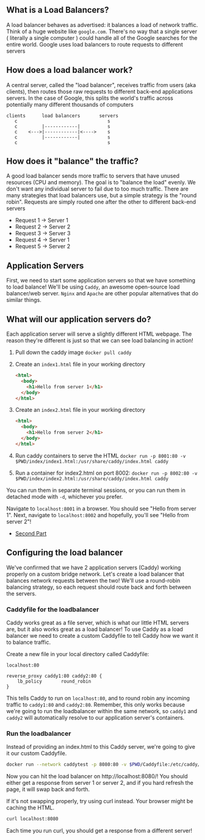 ## What is a Load Balancers?

A load balancer behaves as advertised: it balances a load of network traffic. Think of a huge website like `google.com`. There's no way that a single server ( literally a single computer ) could handle all of the Google searches for the entire world. Google uses load balancers to route requests to different servers

## How does a load balancer work?

A central server, called the "load balancer", receives traffic from users (aka clients), then routes those raw requests to different back-end applications servers. In the case of Google, this splits the world's traffic across potentially many different thousands of computers

```
clients      load balancers       servers
   c                                 s
   c         |------------|          s
   c    <--->|------------|<---->    s
   c         |------------|          s
   c                                 s
```

## How does it "balance" the traffic?

A good load balancer sends more traffic to servers that have unused resources (CPU and memory). The goal is to "balance the load" evenly. We don't want any individual server to fail due to too much traffic. There are many strategies that load balancers use, but a simple strategy is the "round robin". Requests are simply routed one after the other to different back-end servers

- Request 1 -> Server 1
- Request 2 -> Server 2
- Request 3 -> Server 3
- Request 4 -> Server 1
- Request 5 -> Server 2

## Application Servers

First, we need to start some application servers so that we have something to load balance! We'll be using `Caddy`, an awesome open-source load balancer/web server. `Nginx` and `Apache` are other popular alternatives that do similar things.

## What will our application servers do?

Each application server will serve a slightly different HTML webpage. The reason they're different is just so that we can see load balancing in action!

1. Pull down the caddy image
   `docker pull caddy`
2. Create an `index1.html` file in your working directory
   ```html
   <html>
     <body>
       <h1>Hello from server 1</h1>
     </body>
   </html>
   ```
3. Create an `index2.html` file in your working directory
   ```html
   <html>
     <body>
       <h1>Hello from server 2</h1>
     </body>
   </html>
   ```
4. Run caddy containers to serve the HTML
   `docker run -p 8001:80 -v $PWD/index/index1.html:/usr/share/caddy/index.html caddy`

5. Run a container for index2.html on port 8002:
   `docker run -p 8002:80 -v $PWD/index/index2.html:/usr/share/caddy/index.html caddy`

You can run them in separate terminal sessions, or you can run them in detached mode with `-d`, whichever you prefer.

Navigate to `localhost:8001` in a browser. You should see "Hello from server 1". Next, navigate to `localhost:8002` and hopefully, you'll see "Hello from server 2"!

- [Second Part](./custom_networks.md)

## Configuring the load balancer

We've confirmed that we have 2 application servers (Caddy) working properly on a custom bridge network. Let's create a load balancer that balances network requests between the two! We'll use a round-robin balancing strategy, so each request should route back and forth between the servers.

### Caddyfile for the loadbalancer

Caddy works great as a file server, which is what our little HTML servers are, but it also works great as a load balancer! To use Caddy as a load balancer we need to create a custom Caddyfile to tell Caddy how we want it to balance traffic.

Create a new file in your local directory called Caddyfile:

```Caddyfile
localhost:80

reverse_proxy caddy1:80 caddy2:80 {
	lb_policy       round_robin
}
```

This tells Caddy to run on `localhost:80`, and to round robin any incoming traffic to `caddy1:80` and `caddy2:80`. Remember, this only works because we're going to run the loadbalancer within the same network, so `caddy1` and `caddy2` will automatically resolve to our application server's containers.

### Run the loadbalancer

Instead of providing an index.html to this Caddy server, we're going to give it our custom Caddyfile.

```bash
docker run --network caddytest -p 8080:80 -v $PWD/Caddyfile:/etc/caddy/Caddyfile caddy
```

Now you can hit the load balancer on http://localhost:8080/! You should either get a response from server 1 or server 2, and if you hard refresh the page, it will swap back and forth.

If it's not swapping properly, try using curl instead. Your browser might be caching the HTML.

```bash
curl localhost:8080
```

Each time you run curl, you should get a response from a different server!
